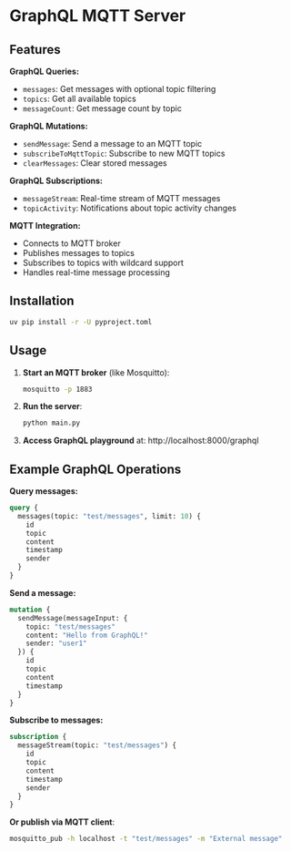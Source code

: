# GraphQL MQTT Server

## Features

**GraphQL Queries:**
- `messages`: Get messages with optional topic filtering
- `topics`: Get all available topics
- `messageCount`: Get message count by topic

**GraphQL Mutations:**
- `sendMessage`: Send a message to an MQTT topic
- `subscribeToMqttTopic`: Subscribe to new MQTT topics
- `clearMessages`: Clear stored messages

**GraphQL Subscriptions:**
- `messageStream`: Real-time stream of MQTT messages
- `topicActivity`: Notifications about topic activity changes

**MQTT Integration:**
- Connects to MQTT broker
- Publishes messages to topics
- Subscribes to topics with wildcard support
- Handles real-time message processing

## Installation

```bash
uv pip install -r -U pyproject.toml
```

## Usage

1. **Start an MQTT broker** (like Mosquitto):
   ```bash
   mosquitto -p 1883
   ```

2. **Run the server**:
   ```bash
   python main.py
   ```

3. **Access GraphQL playground** at: http://localhost:8000/graphql

## Example GraphQL Operations

**Query messages:**
```graphql
query {
  messages(topic: "test/messages", limit: 10) {
    id
    topic
    content
    timestamp
    sender
  }
}
```

**Send a message:**
```graphql
mutation {
  sendMessage(messageInput: {
    topic: "test/messages"
    content: "Hello from GraphQL!"
    sender: "user1"
  }) {
    id
    topic
    content
    timestamp
  }
}
```

**Subscribe to messages:**
```graphql
subscription {
  messageStream(topic: "test/messages") {
    id
    topic
    content
    timestamp
    sender
  }
}
```

**Or publish via MQTT client**:
   ```bash
   mosquitto_pub -h localhost -t "test/messages" -m "External message"
   ```
